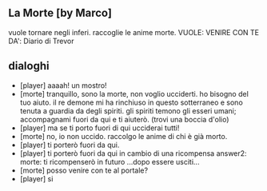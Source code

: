 ## La Morte [by Marco]
vuole tornare negli inferi. raccoglie le anime morte.
VUOLE: VENIRE CON TE
DA': Diario di Trevor

## dialoghi
- [player] aaaah! un mostro!
- [morte] tranquillo, sono la morte, non voglio ucciderti. ho bisogno del tuo aiuto. il re demone mi ha rinchiuso in questo sotterraneo e sono tenuta a guardia da degli spiriti. gli spiriti temono gli esseri umani; accompagnami fuori da qui e ti aiuterò.
(trovi una boccia d'olio)
- [player] ma se ti porto fuori di qui ucciderai tutti!
- [morte] no, io non uccido. raccolgo le anime di chi è già morto.
- [player] ti porterò fuori da qui.
- [player] ti porterò fuori da qui in cambio di una ricompensa
answer2: morte: ti ricompenserò in futuro
...dopo essere usciti...
- [morte] posso venire con te al portale?
- [player] si
